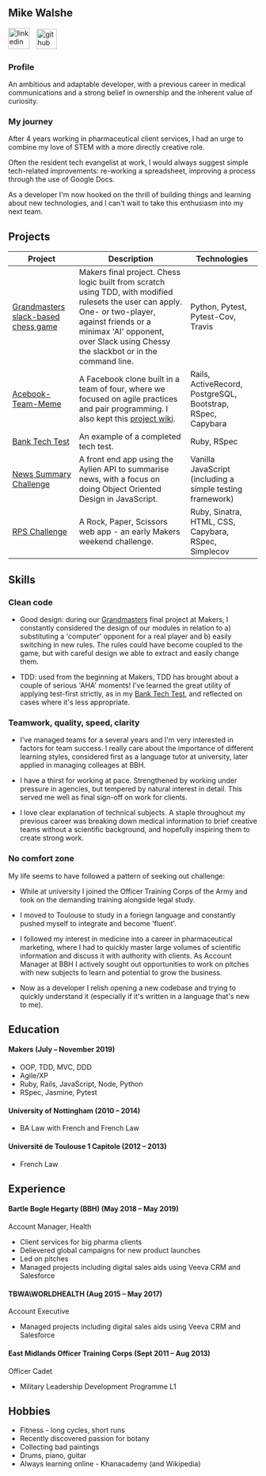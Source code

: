 ## Mike Walshe

<p align="left">
<a href="https://www.linkedin.com/in/mike-walshe-51781591/"><img src="https://www.iconfinder.com/data/icons/free-social-icons/67/linkedin_circle_color-512.png" alt="linkedin" height="43"></a>
<a href="https://www.github.com/mikjw/"><img src="https://image.flaticon.com/icons/svg/25/25231.svg" alt="github" hspace="10" height="41" ></a>
</p>



### Profile

An ambitious and adaptable developer, with a previous career in medical communications and a strong belief in ownership and the inherent value of curiosity. 

### My journey

After 4 years working in pharmaceutical client services, I had an urge to combine my love of STEM with a more directly creative role.

Often the resident tech evangelist at work, I would always suggest simple tech-related improvements: re-working a spreadsheet, improving a process through the use of Google Docs.

As a developer I'm now hooked on the thrill of building things and learning about new technologies, and I can't wait to take this enthusiasm into my next team.  



## Projects

| Project | Description | Technologies | 
|--|--|--|
|<a href="https://github.com/mikjw/makers-final-project">Grandmasters slack-based chess game</a> | Makers final project. Chess logic built from scratch using TDD, with modified rulesets the user can apply. One- or two-player, against friends or a minimax 'AI' opponent, over Slack using  Chessy the slackbot or in the command line. |Python, Pytest, Pytest-Cov, Travis |  
|<a href="https://github.com/mikjw/acebook-Team-Meme">Acebook-Team-Meme</a> | A Facebook clone built in a team of four, where we focused on agile practices and pair programming. I also kept this [project wiki](https://github.com/etelish/acebook-Team-Meme/wiki). |  Rails, ActiveRecord, PostgreSQL, Bootstrap, RSpec, Capybara | 
  |<a href="https://github.com/mikjw/bank-tech-test">Bank Tech Test</a> | An example of a completed tech test. | Ruby, RSpec |
  | <a href="https://github.com/mikjw/news-summary-challenge">News Summary Challenge</a> | A front end app using the Aylien API to summarise news, with a focus on doing Object Oriented Design in JavaScript.<br> | Vanilla JavaScript (including a simple testing framework) |
  | <a href="https://github.com/mikjw/rps-challenge">RPS Challenge</a> | A Rock, Paper, Scissors web app - an early Makers weekend challenge.<br> | Ruby, Sinatra,  HTML, CSS, Capybara, RSpec, Simplecov | 

## Skills


### Clean code

- Good design: during our [Grandmasters](https://github.com/mikjw/makers-final-project) final project at Makers, I constantly considered the design of our modules in relation to a) substituting a 'computer' opponent for a real player and b) easily switching in new rules. The rules could have become coupled to the game, but with careful design we able to extract and easily change them.

- TDD: used from the beginning at Makers, TDD has brought about a couple of serious 'AHA' moments! I've learned the great utility of applying test-first strictly, as in my [Bank Tech Test](), and reflected on cases where it's less appropriate.


### Teamwork, quality, speed, clarity

- I've managed teams for a several years and I'm very interested in factors for team success. I really care about the importance of different learning styles, considered first as a language tutor at university, later applied in managing colleages at BBH.

- I have a thirst for working at pace. Strengthened by working under pressure in agencies, but tempered by natural interest in detail. This served me well as final sign-off on work for clients.

- I love clear explanation of technical subjects. A staple throughout my previous career was breaking down medical information to brief creative teams without a scientific background, and hopefully inspiring them to create strong work.


### No comfort zone

My life seems to have followed a pattern of seeking out challenge:

- While at university I joined the Officer Training Corps of the Army and took on the demanding training alongside legal study.

- I moved to Toulouse to study in a foriegn language and constantly pushed myself to integrate and become 'fluent'.

- I followed my interest in medicine into a career in pharmaceutical marketing, where I had to quickly master large volumes of scientific information and discuss it with authority with clients. As Account Manager at BBH I actively sought out opportunities to work on pitches with new subjects to learn and potential to grow the business. 

- Now as a developer I relish opening a new codebase and trying to quickly understand it (especially if it's written in a language that's new to me).


## Education

#### Makers (July – November 2019)

- OOP, TDD, MVC, DDD
- Agile/XP
- Ruby, Rails, JavaScript, Node, Python
- RSpec, Jasmine, Pytest

#### University of Nottingham (2010 – 2014)

- BA Law with French and French Law


#### Université de Toulouse 1 Capitole (2012 – 2013)

- French Law


## Experience

#### Bartle Bogle Hegarty (BBH) (May 2018 – May 2019)    
Account Manager, Health
- Client services for big pharma clients
- Delievered global campaigns for new product launches
- Led on pitches 
- Managed projects including digital sales aids using Veeva CRM and Salesforce

#### TBWA\WORLDHEALTH (Aug 2015 – May 2017)   
Account Executive
- Managed projects including digital sales aids using Veeva CRM and Salesforce

#### East Midlands Officer Training Corps (Sept 2011 – Aug 2013)
Officer Cadet 
- Military Leadership Development Programme L1

## Hobbies

- Fitness - long cycles, short runs 
- Recently discovered passion for botany
- Collecting bad paintings
- Drums, piano, guitar
- Always learning online - Khanacademy (and Wikipedia)  

